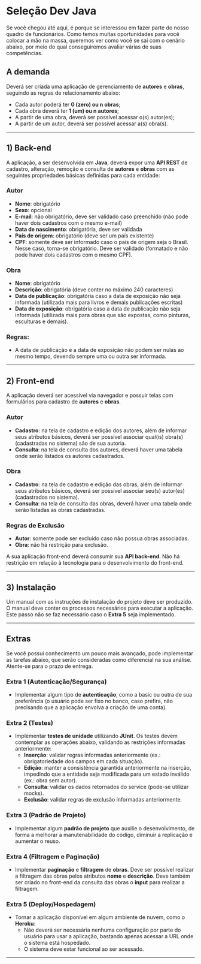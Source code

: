 # Seleção Dev Java

Se você chegou até aqui, é porque se interessou em fazer parte do nosso quadro de funcionários. Como temos muitas oportunidades para você colocar a mão na massa, queremos ver como você se sai com o cenário abaixo, por meio do qual conseguiremos avaliar várias de suas competências.

## A demanda

Deverá ser criada uma aplicação de gerenciamento de **autores** e **obras**, seguindo as regras de relacionamento abaixo:

- Cada autor poderá ter **0 (zero) ou n obras**;
- Cada obra deverá ter **1 (um) ou n autores**;
- A partir de uma obra, deverá ser possível acessar o(s) autor(es);
- A partir de um autor, deverá ser possível acessar a(s) obra(s).

---

## 1) Back-end

A aplicação, a ser desenvolvida em **Java**, deverá expor uma **API REST** de cadastro, alteração, remoção e consulta de **autores** e **obras** com as seguintes propriedades básicas definidas para cada entidade:

### Autor
- **Nome**: obrigatório
- **Sexo**: opcional
- **E-mail**: não obrigatório, deve ser validado caso preenchido (não pode haver dois cadastros com o mesmo e-mail)
- **Data de nascimento**: obrigatória, deve ser validada
- **País de origem**: obrigatório (deve ser um país existente)
- **CPF**: somente deve ser informado caso o país de origem seja o Brasil. Nesse caso, torna-se obrigatório. Deve ser validado (formatado e não pode haver dois cadastros com o mesmo CPF).

### Obra
- **Nome**: obrigatório
- **Descrição**: obrigatória (deve conter no máximo 240 caracteres)
- **Data de publicação**: obrigatória caso a data de exposição não seja informada (utilizada mais para livros e demais publicações escritas)
- **Data de exposição**: obrigatória caso a data de publicação não seja informada (utilizada mais para obras que são expostas, como pinturas, esculturas e demais).

### Regras:
- A data de publicação e a data de exposição não podem ser nulas ao mesmo tempo, devendo sempre uma ou outra ser informada.

---

## 2) Front-end

A aplicação deverá ser acessível via navegador e possuir telas com formulários para cadastro de **autores** e **obras**.

### Autor

- **Cadastro**: na tela de cadastro e edição dos autores, além de informar seus atributos básicos, deverá ser possível associar qual(is) obra(s) (cadastradas no sistema) são de sua autoria.
- **Consulta**: na tela de consulta dos autores, deverá haver uma tabela onde serão listados os autores cadastrados.

### Obra

- **Cadastro**: na tela de cadastro e edição das obras, além de informar seus atributos básicos, deverá ser possível associar seu(s) autor(es) (cadastrados no sistema).
- **Consulta**: na tela de consulta das obras, deverá haver uma tabela onde serão listadas as obras cadastradas.

### Regras de Exclusão

- **Autor**: somente pode ser excluído caso não possua obras associadas.
- **Obra**: não há restrição para exclusão.

A sua aplicação front-end deverá consumir sua **API back-end**. Não há restrição em relação à tecnologia para o desenvolvimento do front-end.

---

## 3) Instalação

Um manual com as instruções de instalação do projeto deve ser produzido. O manual deve conter os processos necessários para executar a aplicação. Este passo não se faz necessário caso o **Extra 5** seja implementado.

---

## Extras

Se você possui conhecimento um pouco mais avançado, pode implementar as tarefas abaixo, que serão consideradas como diferencial na sua análise. Atente-se para o prazo de entrega.

### Extra 1 (Autenticação/Segurança)

- Implementar algum tipo de **autenticação**, como a basic ou outra de sua preferência (o usuário pode ser fixo no banco, caso prefira, não precisando que a aplicação envolva a criação de uma conta).

### Extra 2 (Testes)

- Implementar **testes de unidade** utilizando **JUnit**. Os testes devem contemplar as operações abaixo, validando as restrições informadas anteriormente:
  - **Inserção**: validar regras informadas anteriormente (ex.: obrigatoriedade dos campos em cada situação).
  - **Edição**: manter a consistência garantida anteriormente na inserção, impedindo que a entidade seja modificada para um estado inválido (ex.: obra sem autor).
  - **Consulta**: validar os dados retornados do service (pode-se utilizar mocks).
  - **Exclusão**: validar regras de exclusão informadas anteriormente.

### Extra 3 (Padrão de Projeto)

- Implementar algum **padrão de projeto** que auxilie o desenvolvimento, de forma a melhorar a manutenabilidade do código, diminuir a replicação e aumentar o reuso.

### Extra 4 (Filtragem e Paginação)

- Implementar **paginação** e **filtragem** de **obras**. Deve ser possível realizar a filtragem das obras pelos atributos **nome** e **descrição**. Deve também ser criado no front-end da consulta das obras o **input** para realizar a filtragem.

### Extra 5 (Deploy/Hospedagem)

- Tornar a aplicação disponível em algum ambiente de nuvem, como o **Heroku**:
  - Não deverá ser necessária nenhuma configuração por parte do usuário para usar a aplicação, bastando apenas acessar a URL onde o sistema está hospedado.
  - O sistema deve estar funcional ao ser acessado.

---
